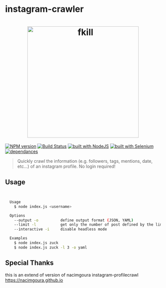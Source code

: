 # instagram-crawler

<h1 align="center">
	<img width="360" src="https://upload.wikimedia.org/wikipedia/commons/thumb/6/6e/Instagram_font_awesome.svg/2000px-Instagram_font_awesome.svg.png" alt="fkill">
</h1>

[![NPM version](https://img.shields.io/npm/v/instagram-profilecrawl.svg)](https://www.npmjs.com/package/instagram-profilecrawl)
[![Build Status](https://travis-ci.org/nacimgoura/instagram-profilecrawl.svg?branch=master)](https://travis-ci.org/nacimgoura/instagram-profilecrawl)
[![built with NodeJS](https://img.shields.io/badge/Built%20with-nodejs-green.svg)](https://www.nodejs.org/)
[![built with Selenium](https://img.shields.io/badge/built%20with-puppeteer-green.svg)](https://github.com/GoogleChrome/puppeteer)
[![dependances](https://david-dm.org/nacimgoura/instagram-profilecrawl.svg)](https://david-dm.org/nacimgoura/instagram-profilecrawl)

> Quickly crawl the information (e.g. followers, tags, mentions, date, etc...) of an instagram profile. No login required!


## Usage

```bash


  Usage
    $ node index.js <username>

  Options
    --output -o          define output format (JSON, YAML)
    --limit -l           get only the number of post defined by the limit
    --interactive -i     disable headless mode

  Examples
    $ node index.js zuck
    $ node index.js zuck -l 3 -o yaml
```


## Special Thanks
this is an extend of version of nacimgoura instagram-profilecrawl 
https://nacimgoura.github.io
